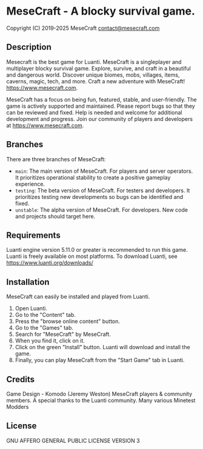 MeseCraft - A blocky survival game.
==========================
Copyright (C) 2019-2025 MeseCraft
<contact@mesecraft.com>


Description
-------------------------
Mesecraft is the best game for Luanti. MeseCraft is a singleplayer and multiplayer blocky survival game. Explore, survive, and craft in a beautiful and dangerous world. Discover unique biomes, mobs, villages, items, caverns, magic, tech, and more. Craft a new adventure with MeseCraft! https://www.mesecraft.com.

MeseCraft has a focus on being fun, featured, stable, and user-friendly. The game is actively supported and maintained. Please report bugs so that they can be reviewed and fixed. Help is needed and welcome for additional development and progress. Join our community of players and developers at https://www.mesecraft.com.

Branches
-------------------------
There are three branches of MeseCraft:
* `main`: The main version of MeseCraft. For players and server operators. It prioritizes operational stability to create a positive gameplay experience.
* `testing`:  The beta version of MeseCraft. For testers and developers. It prioritizes testing  new developments so bugs can be identified and fixed.
* `unstable`: The alpha version of MeseCraft. For developers. New code and projects should target here.

Requirements
--------------------------
Luanti engine version 5.11.0 or greater is recommended to run this game. Luanti is freely available on most platforms. To download Luanti, see https://www.luanti.org/downloads/

Installation
-------------------------
MeseCraft can easily be installed and played from Luanti.
1. Open Luanti.
2. Go to the "Content" tab.
3. Press the "browse online content" button.
4. Go to the "Games" tab.
5. Search for "MeseCraft" by MeseCraft.
6. When you find it, click on it.
7. Click on the green "Install" button. Luanti will download and install the game.
8. Finally, you can play MeseCraft from the "Start Game" tab in Luanti.

Credits
-------------------------
Game Design - Komodo (Jeremy Weston)
MeseCraft players & community members.
A special thanks to the Luanti community.
Many various Minetest Modders

License
--------------------------
GNU AFFERO GENERAL PUBLIC LICENSE VERSION 3